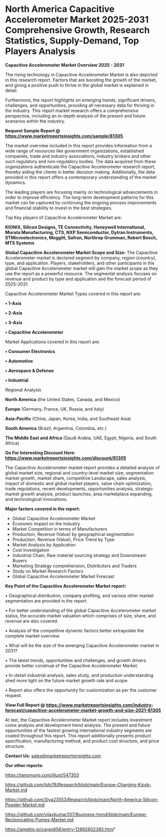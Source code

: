 # North America Capacitive Accelerometer Market 2025-2031 Comprehensive Growth, Research Statistics, Supply-Demand,  Top Players Analysis

<Strong> Capacitive Accelerometer Market Overview 2025 - 2031</strong>

The rising technology in Capacitive Accelerometer Market is also depicted in this research report. Factors that are boosting the growth of the market, and giving a positive push to thrive in the global market is explained in detail.

Furthermore, the report highlights on emerging trends, significant drivers, challenges, and opportunities, providing all necessary data for thriving in the industry. This report market research offers a comprehensive perspective, including an in-depth analysis of the present and future scenarios within the industry.

<strong>Request Sample Report @ <a href=https://www.marketreportsinsights.com/sample/81305>https://www.marketreportsinsights.com/sample/81305</a></strong>

The market overview included in this report provides information from a wide range of resources like government organizations, established companies, trade and industry associations, industry brokers and other such regulatory and non-regulatory bodies. The data acquired from these organizations authenticate the Capacitive Accelerometer research report, thereby aiding the clients in better decision making. Additionally, the data provided in this report offers a contemporary understanding of the market dynamics.

The leading players are focusing mainly on technological advancements in order to improve efficiency. The long-term development patterns for this market can be captured by continuing the ongoing process improvements and financial stability to invest in the best strategies.

Top Key players of Capacitive Accelerometer Market are:

<strong>KIONIX, Silicon Designs, TE Connectivity, Honeywell International, Murata Manufacturing, CTS, NXP Semiconductor, Dytran Instruments, STMicroelectronics, Meggitt, Safran, Northrop Grumman, Robert Bosch, MTS Systems</strong>

<strong><b>Global Capacitive Accelerometer Market Scope and Size:</b></strong>
The Capacitive Accelerometer market is declared segment by company, region (country), type, and application. Players, stakeholders, and other participants in the global Capacitive Accelerometer market will gain the market scope as they use the report as a powerful resource. The segmental analysis focuses on revenue and product by type and application and the forecast period of 2025-2031.

Capacitive Accelerometer Market Types covered in this report are:

<strong>• 1-Axis

• 2-Axis

• 3-Axis

• Capacitive Accelerometer</strong>

Market Applications covered in this report are:

<strong>• Consumer Electronics

• Automotive

• Aerospace & Defense

• Industrial</strong> 

Regional Analysis

<strong>North America</strong> (the United States, Canada, and Mexico)

<strong>Europe</strong> (Germany, France, UK, Russia, and Italy)

<strong>Asia-Pacific</strong> (China, Japan, Korea, India, and Southeast Asia)

<strong>South America</strong> (Brazil, Argentina, Colombia, etc.)

<strong>The Middle East and Africa</strong> (Saudi Arabia, UAE, Egypt, Nigeria, and South Africa)

<strong>Go For Interesting Discount Here: <a href=https://www.marketreportsinsights.com/discount/81305>https://www.marketreportsinsights.com/discount/81305</a></strong>

The Capacitive Accelerometer market report provides a detailed analysis of global market size, regional and country-level market size, segmentation market growth, market share, competitive Landscape, sales analysis, impact of domestic and global market players, value chain optimization, trade regulations, recent developments, opportunities analysis, strategic market growth analysis, product launches, area marketplace expanding, and technological innovations.

<strong><b>Major factors covered in the report:</b></strong>
<ul>
  <li>Global Capacitive Accelerometer Market </li>
  <li>Economic Impact on the Industry</li>
  <li>Market Competition in terms of Manufacturers</li>
  <li>Production, Revenue (Value) by geographical segmentation</li>
  <li>Production, Revenue (Value), Price Trend by Type</li>
  <li>Market Analysis by Application</li>
  <li>Cost Investigation</li>
  <li>Industrial Chain, Raw material sourcing strategy and Downstream Buyers</li>
  <li>Marketing Strategy comprehension, Distributors and Traders</li>
  <li>Study on Market Research Factors</li>
  <li>Global Capacitive Accelerometer Market Forecast</li>
</ul>

<strong><b>Key Point of the Capacitive Accelerometer Market report:</b></strong>

• Geographical distribution, company profiling, and various other market segmentation are provided in the report.

• For better understanding of the global Capacitive Accelerometer market status, the accurate market valuation which comprises of size, share, and revenue are also covered.

• Analysis of the competitive dynamic factors better extrapolate the complete market overview

• What will be the size of the emerging Capacitive Accelerometer market in 2031?

• The latest trends, opportunities and challenges, and growth drivers provide better construal of the Capacitive Accelerometer Market.

• In-detail industrial analysis, sales study, and production understanding shed more light on the future market growth rate and scope.

• Report also offers the opportunity for customization as per the customer request.

<strong><b>View Full Report @ <a href=https://www.marketreportsinsights.com/industry-forecast/capacitive-accelerometer-market-growth-and-size-2021-81305>https://www.marketreportsinsights.com/industry-forecast/capacitive-accelerometer-market-growth-and-size-2021-81305</a></b></strong>


At last, the Capacitive Accelerometer Market report includes investment come analysis and development trend analysis. The present and future opportunities of the fastest growing international industry segments are coated throughout this report. This report additionally presents product specification, manufacturing method, and product cost structure, and price structure.

<strong>Contact Us:</strong>
sales@marketreportsinsights.com

<strong>Our other reports:</strong>

<a href=https://tanomuno.com/illust/547303>https://tanomuno.com/illust/547303</a>

<a href=https://github.com/Ishi78/Research/blob/main/Europe-Charging-Kiosk-Market.md>https://github.com/Ishi78/Research/blob/main/Europe-Charging-Kiosk-Market.md</a>

<a href=https://github.com/Siya23553/Research/blob/main/North-America-Silicon-Powder-Market.md>https://github.com/Siya23553/Research/blob/main/North-America-Silicon-Powder-Market.md</a>

<a href=https://github.com/vijaykumar207/Business-trend/blob/main/Europe-Reciprocating-Pumps-Market.md>https://github.com/vijaykumar207/Business-trend/blob/main/Europe-Reciprocating-Pumps-Market.md</a>

<a href=https://ameblo.jp/cargo656/entry-12892602385.html>https://ameblo.jp/cargo656/entry-12892602385.html</a>"
